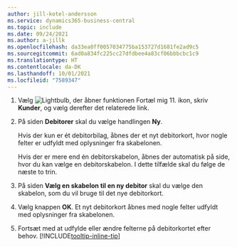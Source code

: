 ```yaml
---
author: jill-kotel-andersson
ms.service: dynamics365-business-central
ms.topic: include
ms.date: 09/24/2021
ms.author: a-jillk
ms.openlocfilehash: da33ea0ff0057034775ba153727d1681fe2ad9c5
ms.sourcegitcommit: 6ad0a834fc225cc27dfdbee4a83cf06bbbcbc1c9
ms.translationtype: HT
ms.contentlocale: da-DK
ms.lasthandoff: 10/01/2021
ms.locfileid: "7589347"
---
```

1. Vælg ![Lightbulb, der åbner funktionen Fortæl mig 11.](../media/ui-search/search_small.png "Fortæl mig, hvad du vil foretage dig") ikon, skriv **Kunder**, og vælg derefter det relaterede link.  
2. På siden **Debitorer** skal du vælge handlingen **Ny**.

    Hvis der kun er ét debitorbilag, åbnes der et nyt debitorkort, hvor nogle felter er udfyldt med oplysninger fra skabelonen.

    Hvis der er mere end én debitorskabelon, åbnes der automatisk på side, hvor du kan vælge en debitorskabelon. I dette tilfælde skal du følge de næste to trin.
3. På siden **Vælg en skabelon til en ny debitor** skal du vælge den skabelon, som du vil bruge til det nye debitorkort.
4. Vælg knappen **OK**. Et nyt debitorkort åbnes med nogle felter udfyldt med oplysninger fra skabelonen.  
5. Fortsæt med at udfylde eller ændre felterne på debitorkortet efter behov. [!INCLUDE[tooltip-inline-tip](tooltip-inline-tip_md.md)]
